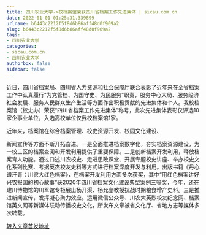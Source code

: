 ```yaml
---
title: 四川农业大学->校档案馆荣获四川省档案工作先进集体 | sicau.com.cn
date: 2022-01-01 01:25:31.339899
urlname: b6443c2212f5f8d6b86aff48d0f909a2
slug: b6443c2212f5f8d6b86aff48d0f909a2
tags: 
- 四川农业大学
categories:
- sicau.com.cn
- 四川农业大学
authorbox: false
sidebar: false
---
```

近日，四川省档案局、四川省人力资源和社会保障厅联合表彰了近年来在全省档案工作中认真履行“为党管档、为国守史、为民服务”职责，服务中心大局、服务经济社会发展、服务人民群众生产生活等方面作出积极贡献的先进集体和个人。我校档案馆（校史办）荣获“四川省档案工作先进集体”称号，此次先进集体表彰仅评选10家企事业单位，入选高校单位仅我校档案馆1家。

近年来，档案馆在综合档案管理、校史资源开发、校园文化建设、
<!--more-->
新闻宣传等方面不断开拓奋进。一是全面推进档案数字化，夯实档案资源建设，为一校三区的档案查阅和开发利用提供了重要保障。二是创新档案开发利用，释放档案育人功能。通过口述川农校史、走进思政课堂、开展专题校史讲座、举办校史文化系列比赛、考据英杰校友史料等方式进行档案深度开发与利用。出版书籍《丹心谱汗青：川农大红色档案》，在档案开发利用方面多次获奖，其中“用红色档案讲好兴农报国的初心故事”获2020年四川省档案文化建设典型案例三等奖，今年，还在建川博物馆的川军馆专柜展出杨开渠、杨允奎教授抗战时期粮食增产史料。三是推进新闻宣传，发挥凝心聚力效应。运用微信公众号、川农大英烈校友纪念网、档案馆英文网等新媒体联动传播校史文化，所发布文章被省文化厅、省地方志等媒体多次转载。



[转入文章首发地址](https://news.sicau.edu.cn/info/1078/66337.htm)